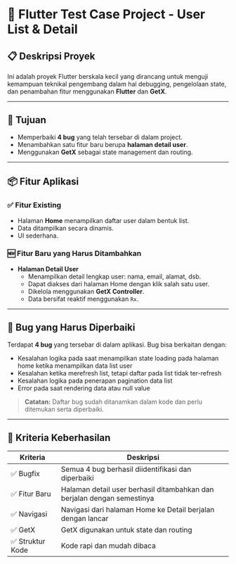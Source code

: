 # 📱 Flutter Test Case Project - User List & Detail

## 📋 Deskripsi Proyek

Ini adalah proyek Flutter berskala kecil yang dirancang untuk menguji kemampuan teknikal pengembang dalam hal debugging, pengelolaan state, dan penambahan fitur menggunakan **Flutter** dan **GetX**.

---

## 🎯 Tujuan

- Memperbaiki **4 bug** yang telah tersebar di dalam project.
- Menambahkan satu fitur baru berupa **halaman detail user**.
- Menggunakan **GetX** sebagai state management dan routing.

---

## 📦 Fitur Aplikasi

### ✅ Fitur Existing

- Halaman **Home** menampilkan daftar user dalam bentuk list.
- Data ditampilkan secara dinamis.
- UI sederhana.

### 🆕 Fitur Baru yang Harus Ditambahkan

- **Halaman Detail User**  
  - Menampilkan detail lengkap user: nama, email, alamat, dsb.
  - Dapat diakses dari halaman Home dengan klik salah satu user.
  - Dikelola menggunakan **GetX Controller**.
  - Data bersifat reaktif menggunakan `Rx`.

---

## 🐞 Bug yang Harus Diperbaiki

Terdapat **4 bug** yang tersebar di dalam aplikasi. Bug bisa berkaitan dengan:

- Kesalahan logika pada saat menampilkan state loading pada halaman home ketika menampilkan data list user
- Kesalahan ketika merefresh list, tetapi daftar pada list tidak ter-refresh
- Kesalahan logika pada penerapan pagination data list
- Error pada saat rendering data atau null value

> **Catatan:** Daftar bug sudah ditanamkan dalam kode dan perlu ditemukan serta diperbaiki.

---

## 📌 Kriteria Keberhasilan

| Kriteria           | Deskripsi                                                               |
| ------------------ | ----------------------------------------------------------------------- |
| ✅ Bugfix           | Semua 4 bug berhasil diidentifikasi dan diperbaiki                      |
| ✅ Fitur Baru       | Halaman detail user berhasil ditambahkan dan berjalan dengan semestinya |
| ✅ Navigasi         | Navigasi dari halaman Home ke Detail berjalan dengan lancar             |
| ✅ GetX             | GetX digunakan untuk state dan routing                                  |
| ✅ Struktur Kode    | Kode rapi dan mudah dibaca                                    |